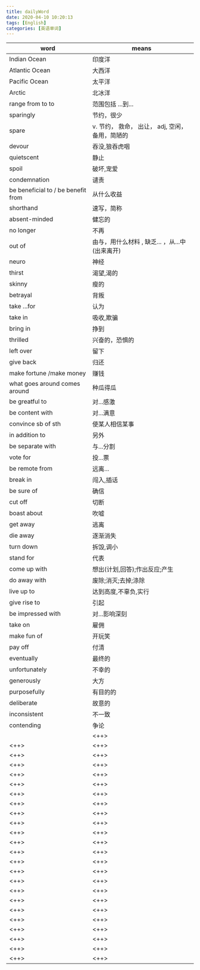 ```yaml
---
title: dailyWord
date: 2020-04-10 10:20:13
tags: [English]
categories: [英语单词]
---
```

| word | means |
| -    | -     |
| Indian Ocean | 印度洋  |
| Atlantic Ocean | 大西洋  |
| Pacific Ocean | 太平洋  |
| Arctic| 北冰洋|
| range from to to | 范围包括 ...到...  |
| sparingly | 节约，很少  |
| spare | v. 节约， 救命， 出让， adj, 空闲，备用，简陋的  |
| devour  | 吞没,狼吞虎咽  |
| quietscent | 静止  |
| spoil | 破坏,宠爱  |
| condemnation | 谴责  |
| be beneficial to / be benefit from | 从什么收益  |
| shorthand | 速写，简称  |
| absent-minded  | 健忘的  |
| no longer | 不再  |
| out of | 由与，用什么材料 , 缺乏... ，从...中(出来离开) |
| neuro | 神经  |
| thirst | 渴望,渴的  |
| skinny | 瘦的 |
| betrayal | 背叛 |
| take ...for  | 认为  |
| take in  | 吸收,欺骗  |
| bring in | 挣到  |
| thrilled | 兴奋的，恐惧的  |
| left over | 留下  |
| give back | 归还  |
| make fortune /make money| 赚钱  |
| what goes around comes around  | 种瓜得瓜  |
| be greatful to | 对...感激  |
| be  content with | 对...满意  |
| convince sb of sth| 使某人相信某事  |
| in addition to | 另外  |
| be separate with | 与...分割  |
| vote for | 投...票  |
| be remote from | 远离...  |
| break in | 闯入,插话  |
| be sure of | 确信  |
| cut off | 切断  |
| boast about | 吹嘘  |
| get away | 逃离  |
| die away | 逐渐消失  |
| turn down | 拆毁,调小  |
| stand for | 代表  |
| come up with | 想出(计划,回答);作出反应;产生 |
|  do away with|废除;消灭;去掉;涤除   |
| live up to | 达到高度,不辜负,实行  |
| give rise to | 引起  |
| be impressed with | 对...影响深刻  |
| take on | 雇佣  |
| make fun of | 开玩笑  |
| pay off | 付清  |
| eventually | 最终的  |
| unfortunately | 不幸的  |
| generously | 大方  |
| purposefully | 有目的的  |
| deliberate  | 故意的  |
| inconsistent | 不一致  |
| contending| 争论  |
|| <++>  |
| <++> | <++>  |
| <++> | <++>  |
| <++> | <++>  |
| <++> | <++>  |
| <++> | <++>  |
| <++> | <++>  |
| <++> | <++>  |
| <++> | <++>  |
| <++> | <++>  |
| <++> | <++>  |
| <++> | <++>  |
| <++> | <++>  |
| <++> | <++>  |
| <++> | <++>  |
| <++> | <++>  |
| <++> | <++>  |
| <++> | <++>  |
| <++> | <++>  |
| <++> | <++>  |
| <++> | <++>  |
| <++> | <++>  |
| <++> | <++>  |
| <++> | <++>  |

